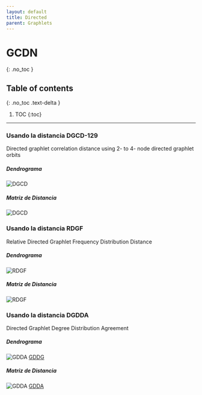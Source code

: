 ```yaml
---
layout: default
title: Directed
parent: Graphlets
---
```


# GCDN
{: .no_toc }

## Table of contents
{: .no_toc .text-delta }

1. TOC
{:toc}

---

### Usando la distancia DGCD-129
 Directed graphlet correlation distance using 2- to 4- node directed graphlet orbits 
##### Dendrograma
![DGCD](https://raw.githubusercontent.com/roicort/TesisGraphlets/master/graphlets-directed/GCDN/results/DGCD-129_dendrogram.svg)
##### Matriz de Distancia
![DGCD](https://raw.githubusercontent.com/roicort/TesisGraphlets/master/graphlets-directed/GCDN/results/DGCD-129.png)

### Usando la distancia RDGF
Relative Directed Graphlet Frequency Distribution Distance 
##### Dendrograma
![RDGF](https://raw.githubusercontent.com/roicort/TesisGraphlets/master/graphlets-directed/GCDN/results/RDGF_dendrogram.svg)
##### Matriz de Distancia
![RDGF](https://raw.githubusercontent.com/roicort/TesisGraphlets/master/graphlets-directed/GCDN/results/RDGF.png)

### Usando la distancia DGDDA
Directed Graphlet Degree Distribution Agreement 
##### Dendrograma
![GDDA](https://raw.githubusercontent.com/roicort/TesisGraphlets/master/graphlets-directed/GCDN/results/gdda_dendrogram.svg)
[GDDG](https://raw.githubusercontent.com/roicort/TesisGraphlets/master/graphlets-directed/GCDN/results/gddg_dendrogram.svg)
##### Matriz de Distancia
![GDDA](https://raw.githubusercontent.com/roicort/TesisGraphlets/master/graphlets-directed/GCDN/results/GDDA.png)
[GDDA](https://raw.githubusercontent.com/roicort/TesisGraphlets/master/graphlets-directed/GCDN/results/GDDG.png)
